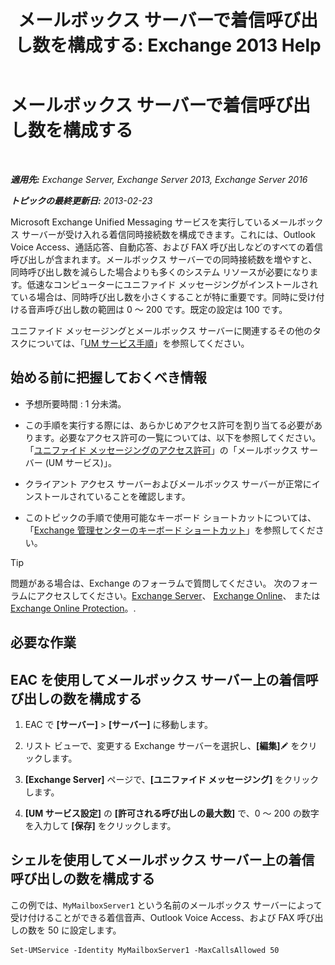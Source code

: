 ﻿---
title: 'メールボックス サーバーで着信呼び出し数を構成する: Exchange 2013 Help'
TOCTitle: メールボックス サーバーで着信呼び出し数を構成する
ms:assetid: 419e1de9-2bf8-48a8-824d-2a536b0a6d90
ms:mtpsurl: https://technet.microsoft.com/ja-jp/library/Aa997637(v=EXCHG.150)
ms:contentKeyID: 50555765
ms.date: 04/24/2018
mtps_version: v=EXCHG.150
ms.translationtype: HT
---

# メールボックス サーバーで着信呼び出し数を構成する

 

_**適用先:** Exchange Server, Exchange Server 2013, Exchange Server 2016_

_**トピックの最終更新日:** 2013-02-23_

Microsoft Exchange Unified Messaging サービスを実行しているメールボックス サーバーが受け入れる着信同時接続数を構成できます。これには、Outlook Voice Access、通話応答、自動応答、および FAX 呼び出しなどのすべての着信呼び出しが含まれます。メールボックス サーバーでの同時接続数を増やすと、同時呼び出し数を減らした場合よりも多くのシステム リソースが必要になります。低速なコンピューターにユニファイド メッセージングがインストールされている場合は、同時呼び出し数を小さくすることが特に重要です。同時に受け付ける音声呼び出し数の範囲は 0 ～ 200 です。既定の設定は 100 です。

ユニファイド メッセージングとメールボックス サーバーに関連するその他のタスクについては、「[UM サービス手順](um-services-procedures-exchange-2013-help.md)」を参照してください。

## 始める前に把握しておくべき情報

  - 予想所要時間 : 1 分未満。

  - この手順を実行する際には、あらかじめアクセス許可を割り当てる必要があります。必要なアクセス許可の一覧については、以下を参照してください。「[ユニファイド メッセージングのアクセス許可](unified-messaging-permissions-exchange-2013-help.md)」の「メールボックス サーバー (UM サービス)」。

  - クライアント アクセス サーバーおよびメールボックス サーバーが正常にインストールされていることを確認します。

  - このトピックの手順で使用可能なキーボード ショートカットについては、「[Exchange 管理センターのキーボード ショートカット](keyboard-shortcuts-in-the-exchange-admin-center-exchange-online-protection-help.md)」を参照してください。


> [!TIP]
> 問題がある場合は、Exchange のフォーラムで質問してください。 次のフォーラムにアクセスしてください。<A href="https://go.microsoft.com/fwlink/p/?linkid=60612">Exchange Server</A>、 <A href="https://go.microsoft.com/fwlink/p/?linkid=267542">Exchange Online</A>、 または <A href="https://go.microsoft.com/fwlink/p/?linkid=285351">Exchange Online Protection</A>。.



## 必要な作業

## EAC を使用してメールボックス サーバー上の着信呼び出しの数を構成する

1.  EAC で **\[サーバー\]** \> **\[サーバー\]** に移動します。

2.  リスト ビューで、変更する Exchange サーバーを選択し、**\[編集\]**![編集アイコン](images/Bb124582.6f53ccb2-1f13-4c02-bea0-30690e6ea71d(EXCHG.150).gif "編集アイコン") をクリックします。

3.  **\[Exchange Server\]** ページで、**\[ユニファイド メッセージング\]** をクリックします。

4.  **\[UM サービス設定\]** の **\[許可される呼び出しの最大数\]** で、0 ～ 200 の数字を入力して **\[保存\]** をクリックします。

## シェルを使用してメールボックス サーバー上の着信呼び出しの数を構成する

この例では、`MyMailboxServer1` という名前のメールボックス サーバーによって受け付けることができる着信音声、Outlook Voice Access、および FAX 呼び出しの数を 50 に設定します。

    Set-UMService -Identity MyMailboxServer1 -MaxCallsAllowed 50

